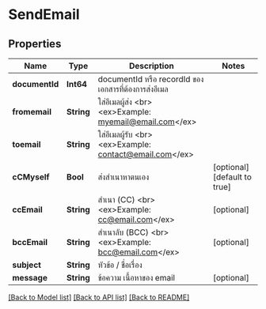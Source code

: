 # SendEmail

## Properties
Name | Type | Description | Notes
------------ | ------------- | ------------- | -------------
**documentId** | **Int64** | documentId หรือ recordId ของเอกสารที่ต้องการส่งอีเมล | 
**fromemail** | **String** | ใส่อีเมลผู้ส่ง &lt;br&gt; &lt;ex&gt;Example: myemail@email.com&lt;/ex&gt; | 
**toemail** | **String** | ใส่อีเมลผู้รับ &lt;br&gt; &lt;ex&gt;Example: contact@email.com&lt;/ex&gt; | 
**cCMyself** | **Bool** | ส่งสำเนาหาตนเอง | [optional] [default to true]
**ccEmail** | **String** | สำเนา (CC) &lt;br&gt; &lt;ex&gt;Example: cc@email.com&lt;/ex&gt; | [optional] 
**bccEmail** | **String** | สำเนาลับ (BCC) &lt;br&gt; &lt;ex&gt;Example: bcc@email.com&lt;/ex&gt; | [optional] 
**subject** | **String** | หัวข้อ / ชื่อเรื่อง  | 
**message** | **String** | ข้อความ เนื้อหาของ email | [optional] 

[[Back to Model list]](../README.md#documentation-for-models) [[Back to API list]](../README.md#documentation-for-api-endpoints) [[Back to README]](../README.md)


